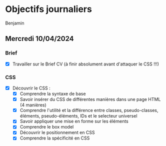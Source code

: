# Objectifs journaliers

Benjamin

## Mercredi 10/04/2024

### Brief

- [X] Travailler sur le Brief CV (à finir absolument avant d'attaquer le CSS !!!)

### CSS

- [X] Découvrir le CSS :
  - [X] Comprendre la syntaxe de base
  - [X] Savoir insérer du CSS de différentes manières dans une page HTML (4 manières)
  - [X] Comprendre l'utilité et la différence entre classes, pseudo-classes, éléments, pseudo-éléments, IDs et le selecteur universel
  - [X] Savoir appliquer une mise en forme sur les éléments
  - [X] Comprendre le box model
  - [X] Découvrir le positionnement en CSS
  - [X] Comprendre la spécificité en CSS
